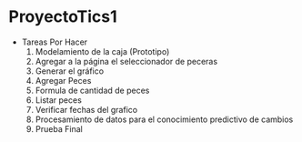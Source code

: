 # ProyectoTics1
- Tareas Por Hacer
  1. Modelamiento de la caja (Prototipo)
  2. Agregar a la página el seleccionador de peceras
  3. Generar el gráfico
  4. Agregar Peces
  5. Formula de cantidad de peces
  6. Listar peces
  7. Verificar fechas del grafico
  8. Procesamiento de datos para el conocimiento predictivo de cambios
  9. Prueba Final

